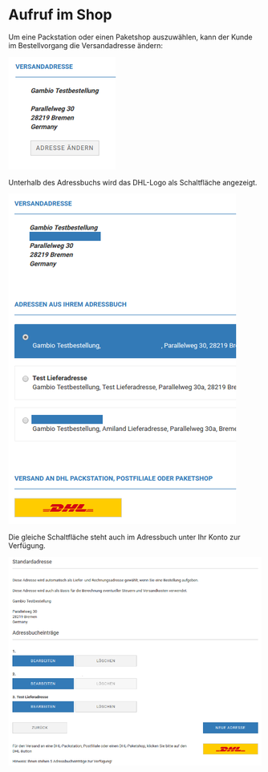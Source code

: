 # Aufruf im Shop 

Um eine Packstation oder einen Paketshop auszuwählen, kann der Kunde im Bestellvorgang die Versandadresse ändern:

![](Bilder/dhl_paketshops/20170628_005.png "Schaltfläche Adresse ändern im Bestellvorgang")

Unterhalb des Adressbuchs wird das DHL-Logo als Schaltfläche angezeigt.

![](Bilder/dhl_paketshops/20170628_006.png "Anzeige des DHL-Buttons beim Ändern der Versandadresse")

Die gleiche Schaltfläche steht auch im Adressbuch unter Ihr Konto zur Verfügung.

![](Bilder/dhl_paketshops/20170628_004.png "Anzeige des DHL-Buttons im Adressbuch")



